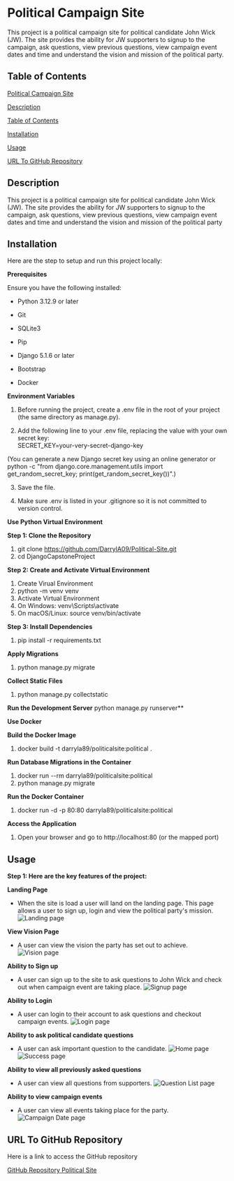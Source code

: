 # Political Campaign Site
This project is a political campaign site for political candidate John Wick (JW). The site provides the ability for JW supporters to signup to the campaign, ask questions, view previous questions, view campaign event dates and time and understand the vision and mission of the political party.

## Table of Contents
[Political Campaign Site](#political-campaign-site) 

[Description](#description)

[Table of Contents](#table-of-contents)

[Installation](#installation)

[Usage](#usage)

[URL To GitHub Repository](#url-to-github-repository)

## Description
This project is a political campaign site for political candidate John Wick (JW). The site provides the ability for JW supporters to signup to the campaign, ask questions, view previous questions, view campaign event dates and time and understand the vision and mission of the political party

## Installation
Here are the step to setup and run this project locally:

**Prerequisites**

Ensure you have the following installed:

  * Python 3.12.9 or later

  * Git

  * SQLite3

  * Pip

  * Django 5.1.6 or later

  * Bootstrap

  * Docker

**Environment Variables**

1. Before running the project, create a .env file in the root of your project (the same directory as manage.py).

2. Add the following line to your .env file, replacing the value with your own secret key:   
SECRET_KEY=your-very-secret-django-key

(You can generate a new Django secret key using an online generator or python -c "from django.core.management.utils import get_random_secret_key; print(get_random_secret_key())".)

3. Save the file.

4. Make sure .env is listed in your .gitignore so it is not committed to version control.


**Use Python Virtual Environment**

**Step 1: Clone the Repository**
1. git clone https://github.com/DarrylA09/Political-Site.git
2. cd DjangoCapstoneProject

**Step 2: Create and Activate Virtual Environment**
1. Create Virual Environment
 1. python -m venv venv
2. Activate Virtual Environment
 2. On Windows: venv\Scripts\activate
 2. On macOS/Linux: source venv/bin/activate

**Step 3: Install Dependencies**
1. pip install -r requirements.txt

**Apply Migrations**
1. python manage.py migrate

**Collect Static Files**
1. python manage.py collectstatic

**Run the Development Server**
python manage.py runserver**

**Use Docker**

**Build the Docker Image**
1. docker build -t darryla89/politicalsite:political .

**Run Database Migrations in the Container**
1. docker run --rm darryla89/politicalsite:political
2. python manage.py migrate

**Run the Docker Container**
1. docker run -d -p 80:80 darryla89/politicalsite:political

**Access the Application**
1. Open your browser and go to http://localhost:80 (or the mapped port)

## Usage

**Step 1: Here are the key features of the project:**

**Landing Page**
* When the site is load a user will land on the landing page. This page allows a user to sign up, login and view the political party's mission.
![Landing page](<Screenshot 2025-05-29 183926.png>)

**View Vision Page**
* A user can view the vision the party has set out to achieve.
![Vision page](<Screenshot 2025-05-29 183954.png>)

**Ability to Sign up**
* A user can sign up to the site to ask questions to John Wick and check out when campaign event are taking place. 
![Signup page](<Screenshot 2025-05-29 184059.png>)

**Ability to Login**
* A user can login to their account to ask questions and checkout campaign events.
![Login page](<Screenshot 2025-05-29 184124.png>)

**Ability to ask political candidate questions**
* A user can ask important question to the candidate.
![Home page](<Screenshot 2025-05-29 184353.png>)
![Success page](<Screenshot 2025-05-29 184438.png>)

**Ability to view all previously asked questions**
* A user can view all questions from supporters.
![Question List page](<Screenshot 2025-05-29 184457.png>)

**Ability to view campaign events**
* A user can view all events taking place for the party.
![Campaign Date page](<Screenshot 2025-05-29 184534.png>)

## URL To GitHub Repository

Here is a link to access the GitHub repository

[GitHub Repository Political Site](https://github.com/DarrylA09/Political-Site.git)

